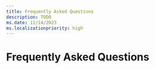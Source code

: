 ```yaml
---
title: Frequently Asked Questions
description: TODO
ms.date: 11/14/2023
ms.localizationpriority: high
---
```


# Frequently Asked Questions

<!-- ## End-User Experience in Microsoft Environment

1. **Search Result Leakage:** When users search for files or other users, the SharePoint Embedded service content, including files and containers, may be surfaced in the search results. The containers may have long URLs. While users can open files directly through WAC, they cannot open containers.

2. **OneDrive Banner:** In certain cases, the OneDrive banner may appear at the top of previews of files. 

3. **Microsoft Stream Link:**  When video previews are accessed, the term "Microsoft Stream" may be displayed along with the video preview links.


<br></br>

# Limitations


1. [Error client is public](#error-client-is-public)
  
## Error client is public
You may see this error if the web redirect URLs in Azure are not properly configured. If you ran the scripts, the endpoints 
for the .Net sample app are not automatically configured, and you'll have to configure the manually.

Enter Azure portal and look for your application. In the overview page, look for Redirect URIs. Once there, ensure that you have
the required URIs for your application. For the .Net sample app, you'll need, assuming that you selected to run from port 30000

- https::/localhost:30000/signin-oidc
- https::/localhost:30000/signout-oidc
- https::/localhost:30000/Onboarding/ProcessCode -->
